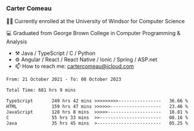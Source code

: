 ### Carter Comeau

🙋‍♂️ Currently enrolled at the University of Windsor for Computer Science

💻 Graduated from George Brown College in Computer Programming & Analysis

- ⚒️ Java / TypeScript / C / Python
- ⚙️ Angular / React / React Native / Ionic / Spring / ASP.net
- 📫 How to reach me: cartercomeau@icloud.com

<!--START_SECTION:waka-->

```txt
From: 21 October 2021 - To: 08 October 2023

Total Time: 681 hrs 9 mins

TypeScript       249 hrs 42 mins >>>>>>>>>----------------   36.66 %
HTML             159 hrs 47 mins >>>>>>-------------------   23.46 %
JavaScript       128 hrs 8 mins  >>>>>--------------------   18.81 %
C                55 hrs 33 mins  >>-----------------------   08.16 %
Java             35 hrs 45 mins  >------------------------   05.25 %
```

<!--END_SECTION:waka-->

